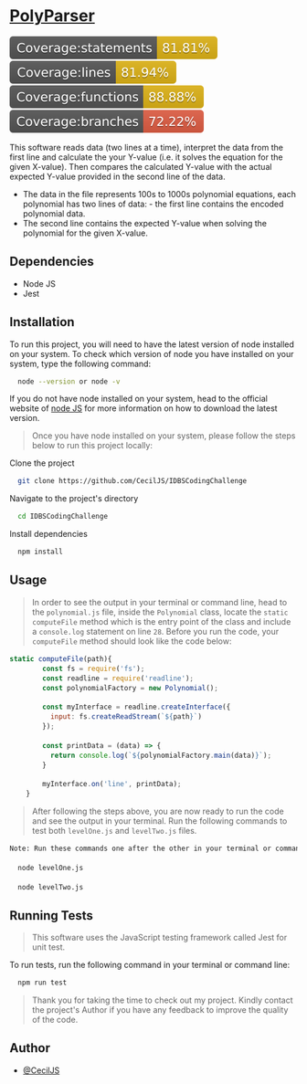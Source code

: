 # [PolyParser](#contribution) 
![Percentage of statements covered](./coverage/badge-statements.svg) ![Percentage of lines convered](./coverage/badge-lines.svg) ![Percentage of functions unctions](./coverage/badge-functions.svg) ![Percentage of braches covered](./coverage/badge-branches.svg)


  This software reads data (two lines at a time), interpret the data from the first line 
  and calculate the your Y-value (i.e. it solves the equation for the given X-value). 
  Then compares the calculated Y-value with the actual expected Y-value provided in the second line of the data.

  - The data in the file represents 100s to 1000s polynomial equations, 
  each polynomial has two lines of data: - the first line contains the encoded polynomial data. 
  - The second line contains the expected Y-value when solving the polynomial for the given X-value.



## Dependencies

* Node JS
* Jest

## Installation

To run this project, you will need to have the latest version of node installed on your system.
To check which version of node you have installed on your system, type the following command:

```bash
  node --version or node -v 
```

If you do not have node installed on your system, head to the official website
of [node JS](https://nodejs.org/en/) for more information on how to download the latest version.

> Once you have node installed on your system, please follow the steps below to run this project locally:



Clone the project

```bash
  git clone https://github.com/CecilJS/IDBSCodingChallenge
```

Navigate to the project's directory

```bash
  cd IDBSCodingChallenge
```

Install dependencies

```bash
  npm install
```

## Usage
> In order to see the output in your terminal or command line, head to the `polynomial.js` file, inside the `Polynomial` class, locate the `static computeFile` method which is the entry point of the class and include a `console.log` statement on line `28`. Before you run the code, your `computeFile` method should look like the code below:

```javascript
static computeFile(path){
        const fs = require('fs');
        const readline = require('readline');
        const polynomialFactory = new Polynomial();

        const myInterface = readline.createInterface({
          input: fs.createReadStream(`${path}`)
        });

        const printData = (data) => {
          return console.log(`${polynomialFactory.main(data)}`);
        }
      
        myInterface.on('line', printData);
    }

```
 > After following the steps above, you are now ready to run the code and see the output in your terminal. Run the following commands to test both `levelOne.js` and `levelTwo.js` files.

```bash
Note: Run these commands one after the other in your terminal or command line and observe the output.

  node levelOne.js

  node levelTwo.js

```
## Running Tests
> This software uses the JavaScript testing framework called Jest for unit test.

To run tests, run the following command in your terminal or command line:

```bash
  npm run test
```



> Thank you for taking the time to check out my project. Kindly contact the project's Author if you have any feedback to improve the quality of the code.

## Author

- [@CecilJS](https://github.com/CecilJS)
